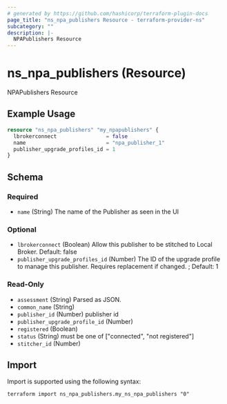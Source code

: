 ```yaml
---
# generated by https://github.com/hashicorp/terraform-plugin-docs
page_title: "ns_npa_publishers Resource - terraform-provider-ns"
subcategory: ""
description: |-
  NPAPublishers Resource
---
```


# ns_npa_publishers (Resource)

NPAPublishers Resource

## Example Usage

```terraform
resource "ns_npa_publishers" "my_npapublishers" {
  lbrokerconnect                = false
  name                          = "npa_publisher_1"
  publisher_upgrade_profiles_id = 1
}
```

<!-- schema generated by tfplugindocs -->
## Schema

### Required

- `name` (String) The name of the Publisher as seen in the UI

### Optional

- `lbrokerconnect` (Boolean) Allow this publisher to be stitched to Local Broker. Default: false
- `publisher_upgrade_profiles_id` (Number) The ID of the upgrade profile to manage this publisher. Requires replacement if changed. ; Default: 1

### Read-Only

- `assessment` (String) Parsed as JSON.
- `common_name` (String)
- `publisher_id` (Number) publisher id
- `publisher_upgrade_profile_id` (Number)
- `registered` (Boolean)
- `status` (String) must be one of ["connected", "not registered"]
- `stitcher_id` (Number)

## Import

Import is supported using the following syntax:

```shell
terraform import ns_npa_publishers.my_ns_npa_publishers "0"
```
